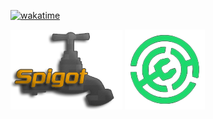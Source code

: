 [![wakatime](https://wakatime.com/badge/user/31b69023-1a97-41b5-8c73-e96120039f47.svg)](https://wakatime.com/@31b69023-1a97-41b5-8c73-e96120039f47.svg)

[![spigot](spigot.png)](https://www.spigotmc.org/members/dverkask.1954357/) [![modrinth](modrinth.png)](https://modrinth.com/user/DverkaSK)